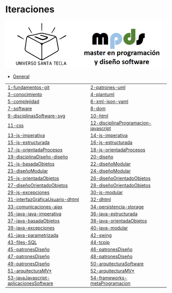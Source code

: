 # Iteraciones


![logo](images/logo.png "logo")

- [General](./docs/general.md)

|    |    |
|----|----|
|[1-fundamentos-git](iteraciones/01-fundamentos-git.md) | [2-patrones-uml](iteraciones/02-patrones-uml.md) | 
|[3-conocimiento](iteraciones/03-conocimiento.md) | [4-plantuml](iteraciones/04-plantuml.md) |
|[5-complejidad](iteraciones/05-complejidad.md) | [6-xml-json-yaml](iteraciones/06-xml-json-yaml.md) | 
|[7-software](iteraciones/07-software.md) | [8-dom](iteraciones/8-dom.md) |
|[9-disciplinasSoftware-svg](iteraciones/09-disciplinasSoftware-svg.md) | [10-html](iteraciones/10-html.md) |  
|[11-css](iteraciones/11-css.md) |[12-disciplinaProgramacion-javascript](iteraciones/12-disciplinaProgramacion-javascript.md)|
|[13-js-imperativa](iteraciones/13-js-imperativa.md) | [14-js-imperativa](iteraciones/14-js-imperativa.md) |  
|[15-js-estructurada](iteraciones/15-js-estructurada.md) | [16-js-estructurada](iteraciones/16-js-estructurada.md) |
|[17-js-orientadaProcesos](iteraciones/17-js-orientadaProcesos.md) | [18-js-orientadaProcesos](iteraciones/18-js-orientadaProcesos.md) | 
|[19-disciplinaDiseño-diseño](iteraciones/19-disciplinaDiseño-diseño.md) | [20-diseño](iteraciones/20-diseño.md) |
|[21-js-basadaObjetos](iteraciones/21-js-basadaObjetos.md) | [22-diseñoModular](iteraciones/22-diseñoModular.md) |  
|[23-diseñoModular](iteraciones/23-diseñoModular.md) |[24-diseñoModular](iteraciones/24-diseñoModular.md) |
|[25-js-orientadaObjetos](iteraciones/25-js-orientadaObjetos.md) |[26-diseñoOrientadoObjetos](iteraciones/26-diseñoOrientadoObjetos.md) |  
|[27-diseñoOrientadoObjetos](iteraciones/27-diseñoOrientadoObjetos.md) |[28-diseñoOrientadoObjetos](iteraciones/28-diseñoOrientadoObjetos.md) |
|[29-js-excepciones](iteraciones/29-js-excepciones.md) |[30-js-modular](iteraciones/30-js-modular.md) | 
|[31-interfazGráficaUsuario-dhtml](iteraciones/31-interfazGráficaUsuario-dhtml.md) | [32-dhtml](iteraciones/32-dhtml.md) |
|[33-comunicaciones-ajax](iteraciones/33-comunicaciones-ajax.md) | [34-persistencia-storage](iteraciones/34-persistencia-storage.md) |  
|[35-java-java-imperativa](iteraciones/35-java-java-imperativa.md) |[36-java-estructurada](iteraciones/36-java-estructurada.md) |
|[37-java-basadaObjetos](iteraciones/37-java-basadaObjetos.md) |[38-java-orientadaObjetos](iteraciones/38-java-orientadaObjetos.md) |  
|[39-java-excepciones](iteraciones/39-java-excepciones.md) |[40-java-modular](iteraciones/40-java-modular.md) |
|[41-java-parametrizada](iteraciones/41-java-parametrizada.md) |[42-swing](iteraciones/42-swing.md) | 
|[43-files-SQL](iteraciones/43-files-SQL.md) |[44-tcpip](iteraciones/44-tcpip.md) |
|[45-patronesDiseño](iteraciones/45-patronesDiseño.md) |[46-patronesDiseño](iteraciones/46-patronesDiseño.md) |    
|[47-patronesDiseño](iteraciones/47-patronesDiseño.md) |[48-patronesDiseño](iteraciones/48-patronesDiseño.md) |
|[49-patronesDiseño](iteraciones/49-patronesDiseño.md) |[50-arquitecturaSoftware](iteraciones/50-arquitecturaSoftware.md) |  
|[51-arquitecturaMV*](iteraciones/51-arquitecturaMV.md) |[52-arquitecturaMV*](iteraciones/52-arquitecturaMV.md) |
|[53-javaJavascript-aplicacionesSoftware](iteraciones/53-javaJavascript-aplicacionesSoftware.md) | [54-frameworks-metaProgramacion](iteraciones/54-frameworks-metaProgramacion.md) | 









